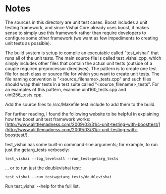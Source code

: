 # Notes
The sources in this directory are unit test cases.  Boost includes a
unit testing framework, and since Vishai Core already uses boost, it makes
sense to simply use this framework rather than require developers to
configure some other framework (we want as few impediments to creating
unit tests as possible).

The build system is setup to compile an executable called "test_vishai"
that runs all of the unit tests.  The main source file is called
test_vishai.cpp, which simply includes other files that contain the
actual unit tests (outside of a couple required preprocessor
directives).  The pattern is to create one test file for each class or
source file for which you want to create unit tests.  The file naming
convention is "<source_filename>_tests.cpp" and such files should wrap
their tests in a test suite called "<source_filename>_tests".  For an
examples of this pattern, examine uint160_tests.cpp and
uint256_tests.cpp.

Add the source files to /src/Makefile.test.include to add them to the build.

For further reading, I found the following website to be helpful in
explaining how the boost unit test framework works:
[http://www.alittlemadness.com/2009/03/31/c-unit-testing-with-boosttest/](http://www.alittlemadness.com/2009/03/31/c-unit-testing-with-boosttest/).

test_vishai has some built-in command-line arguments; for
example, to run just the getarg_tests verbosely:

    test_vishai --log_level=all --run_test=getarg_tests

... or to run just the doublevishai test:

    test_vishai --run_test=getarg_tests/doublevishai

Run  test_vishai --help   for the full list.

